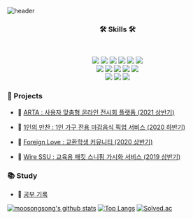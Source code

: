 ![header](https://capsule-render.vercel.app/api?type=waving&color=E3826C&height=250&section=header&text=Moosong%20Song&fontSize=90&animation=fadeIn&fontAlignY=38&desc=%20&descAlignY=62&descAlign=62)
<h3 align='center'>🛠 Skills 🛠</h3>
<br/>
<p align='center'>
  <img src="https://img.shields.io/badge/-C-A8B9CC?style=flat-square&logo=C&logoColor=black"/>
  <img src="https://img.shields.io/badge/-Java-007396?style=flat-square&logo=Java&logoColor=white"/>
  <img src="https://img.shields.io/badge/-Spring-6DB33F?style=flat-square&logo=Spring&logoColor=white"/>
  <img src="https://img.shields.io/badge/-Python-3776AB?style=flat-square&logo=Python&logoColor=white"/>
  <img src="https://img.shields.io/badge/-Django-092E20?style=flat-square&logo=django&logoColor=white"/>
  <img src="https://img.shields.io/badge/-C++-00599C?style=flat-square&logo=C%2B%2B&logoColor=white"/>
  <br/>
  <img src="https://img.shields.io/badge/-HTML5-E34F26?style=flat-square&logo=HTML5&logoColor=white"/>
  <img src="https://img.shields.io/badge/-CSS3-1572B6?style=flat-square&logo=CSS3&logoColor=white"/>
  <img src="https://img.shields.io/badge/-Bootstrap-563D7C?style=flat-square&logo=Bootstrap&logoColor=white"/>
  <img src="https://img.shields.io/badge/-JavaScript-F7Df1E?style=flat-square&logo=JavaScript&logoColor=black"/>
  <img src="https://img.shields.io/badge/-jQuery-0769AD?style=flat-square&logo=jquery&logoColor=white"/>
  <br/>
  <img src="https://img.shields.io/badge/-MariaDB-1F305F?style=flat-square&logo=mariadb&logoColor=white"/>
  <img src="https://img.shields.io/badge/-SQLite-003B57?style=flat-square&logo=sqlite&logoColor=white"/>
  <img src="https://img.shields.io/badge/-AWS-333664?style=flat-square&logo=amazon-aws&logoColor=white"/>
</p>

<!-- 
### 👩 MooSong, Song
- 🏫 : 동일여자고등학교 (2014. 03 ~ 2017. 02)
- 🏫 : 숭실대학교 소프트웨어학부 정보보안 융합전공 재학 (2017. 03 ~ 현재) -->

<!-- 
### 💻 IDE I USE
![intellij](https://img.shields.io/badge/-Intellij-000000?style=flat-square&logo=jetbrains&logoColor=white)
![webstorm](https://img.shields.io/badge/-WebStorm-000000?style=flat-square&logo=webstorm&logoColor=white)
![clion](https://img.shields.io/badge/-CLion-000000?style=flat-square&logo=jetbrains&logoColor=white)
![pycharm](https://img.shields.io/badge/-PyCharm-000000?style=flat-square&logo=pycharm&logoColor=white)
![atom](https://img.shields.io/badge/-Atom-66595C?style=flat-square&logo=atom&logoColor=white) -->

### 📂 Projects
- 📃 [ARTA : 사용자 맞춤형 온라인 전시회 플랫폼 (2021 상반기)](https://github.com/moosongsong/OnlineExhibition_ver1)
  
- 📃 [1인의 만찬 : 1인 가구 전용 마감음식 픽업 서비스 (2020 하반기)](https://github.com/moosongsong/Dinner41_Spring_Project)

- 📃 [Foreign Love : 교환학생 커뮤니티 (2020 상반기)](https://github.com/moosongsong/WEB_Project_ForeignLove)
  
- 📃 [Wire SSU : 교육용 패킷 스니핑 가시화 서비스 (2019 상반기)](https://github.com/moosongsong/JAVA_Project_WireSSU)

### 📚 Study

- 📃 [공부 기록](https://github.com/moosongsong/ALL_ABOUT_STUDY)

[![moosongsong's github stats](https://github-readme-stats.vercel.app/api?username=moosongsong)](https://github.com/moosongsong)
[![Top Langs](https://github-readme-stats.vercel.app/api/top-langs/?username=moosongsong&layout=compact)](https://github.com/moosongsong)
[![Solved.ac](http://mazassumnida.wtf/api/generate_badge?boj=songe08)](https://solved.ac/profile/songe08)
